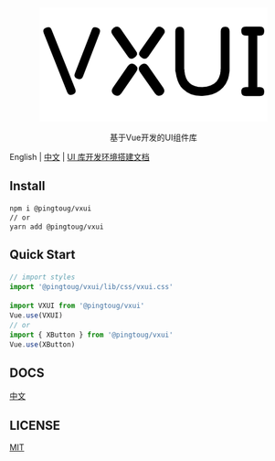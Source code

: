 <p align="center">
  <img src="./logo.png" />
</p>
<p align="center">
  基于Vue开发的UI组件库
</p>

English | [中文](https://github.com/PingTouG/vxui/blob/master/README.zn-CN.md) | [UI 库开发环境搭建文档](https://github.com/PingTouG/vxui/blob/master/development-environment.md)

## Install

```
npm i @pingtoug/vxui
// or
yarn add @pingtoug/vxui
```

## Quick Start

```javascript
// import styles
import '@pingtoug/vxui/lib/css/vxui.css'

import VXUI from '@pingtoug/vxui'
Vue.use(VXUI)
// or
import { XButton } from '@pingtoug/vxui'
Vue.use(XButton)
```

## DOCS

[中文](https://pingtoug.github.io/vxui)

## LICENSE

[MIT](https://github.com/PingTouG/vxui/blob/master/LICENSE.md)
